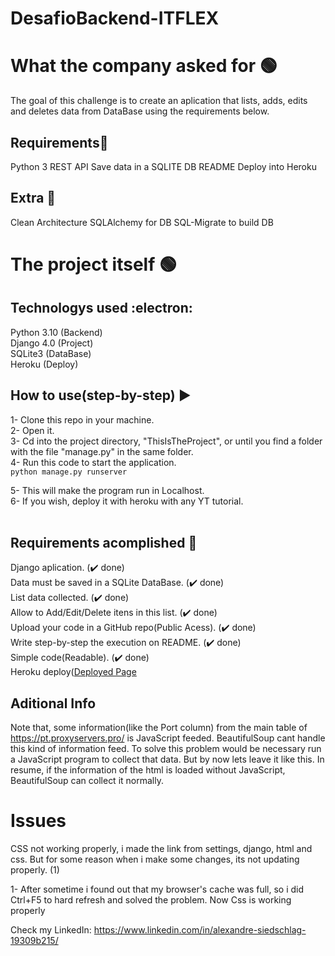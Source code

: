 # DesafioBackend-ITFLEX

# What the company asked for  :green_circle:
The goal of this challenge is to create an aplication that lists, adds, edits and deletes data from DataBase using the requirements below.

## Requirements:shopping_cart:
Python 3
REST API
Save data in a SQLITE DB
README
Deploy into Heroku

## Extra :rocket:
Clean Architecture
SQLAlchemy for DB
SQL-Migrate to build DB

# The project itself :green_circle:
## Technologys used :electron:
Python 3.10 (Backend)<br />
Django 4.0 (Project)<br />
SQLite3 (DataBase)<br />
Heroku (Deploy)<br />

## How to use(step-by-step) :arrow_forward:
1- Clone this repo in your machine.<br />
2- Open it.<br />
3- Cd into the project directory, "ThisIsTheProject", or until you find a folder with the file "manage.py" in the same folder. <br />
4- Run this code to start the application.<br />
```python manage.py runserver```

5- This will make the program run in Localhost.<br />
6- If you wish, deploy it with heroku with any YT tutorial.<br /><br />


## Requirements acomplished :brain:
Django aplication. (:heavy_check_mark: done) <br /> 
Data must be saved in a SQLite DataBase. (:heavy_check_mark: done)<br />
List data collected. (:heavy_check_mark: done)<br />
Allow to Add/Edit/Delete itens in this list. (:heavy_check_mark: done)<br />
Upload your code in a GitHub repo(Public Acess). (:heavy_check_mark: done)<br />
Write step-by-step the execution on README. (:heavy_check_mark: done)<br />
Simple code(Readable). (:heavy_check_mark: done)<br />
Heroku deploy([Deployed Page](https://arcane-refuge-76371.herokuapp.com/)



## Aditional Info
Note that, some information(like the Port column) from the main table of https://pt.proxyservers.pro/ is JavaScript feeded.
BeautifulSoup cant handle this kind of information feed.
To solve this problem would be necessary run a JavaScript program to collect that data. But by now lets leave it like this.
In resume, if the information of the html is loaded without JavaScript, BeautifulSoup can collect it normally.

# Issues
CSS not working properly, i made the link from settings, django, html and css. But for some reason when i make some changes, its not updating properly. (1)

1- After sometime i found out that my browser's cache was full, so i did Ctrl+F5 to hard refresh and solved the problem. Now Css is working properly

Check my LinkedIn: https://www.linkedin.com/in/alexandre-siedschlag-19309b215/
